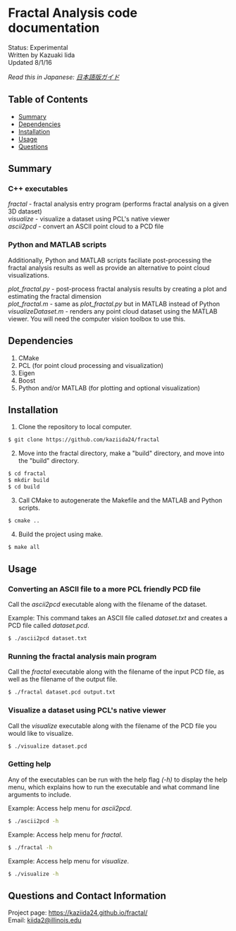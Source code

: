 # Fractal Analysis code documentation 
Status: Experimental  
Written by Kazuaki Iida  
Updated 8/1/16  

*Read this in Japanese: [日本語版ガイド](README.ja.md)*  

## Table of Contents
- [Summary](#summary)
- [Dependencies](#dependencies)
- [Installation](#installation)
- [Usage](#usage)
- [Questions](#questions)

## Summary

### C++ executables
*fractal* - fractal analysis entry program (performs fractal analysis on a given 3D dataset)  
*visualize* - visualize a dataset using PCL's native viewer  
*ascii2pcd* - convert an ASCII point cloud to a PCD file 

### Python and MATLAB scripts
Additionally, Python and MATLAB scripts faciliate post-processing the fractal analysis results as well as provide an alternative to
point cloud visualizations. 

*plot_fractal.py* - post-process fractal analysis results by creating a plot and estimating the fractal dimension  
*plot_fractal.m* - same as *plot_fractal.py* but in MATLAB instead of Python  
*visualizeDataset.m* - renders any point cloud dataset using the MATLAB viewer. You will need the computer vision toolbox to use this.  
## Dependencies
1. CMake  
2. PCL (for point cloud processing and visualization)
3. Eigen
4. Boost
5. Python and/or MATLAB (for plotting and optional visualization)

## Installation
1. Clone the repository to local computer.  
```bash
$ git clone https://github.com/kaziida24/fractal
```  
2. Move into the fractal directory, make a "build" directory, and move into the "build" directory.
```bash
$ cd fractal
$ mkdir build
$ cd build
```  
3. Call CMake to autogenerate the Makefile and the MATLAB and Python scripts.  
```bash
$ cmake ..
```  
4. Build the project using make. 
```bash
$ make all 
```  

## Usage  

### Converting an ASCII file to a more PCL friendly PCD file
Call the *ascii2pcd* executable along with the filename of the dataset.  

Example: This command takes an ASCII file called *dataset.txt* and creates a PCD file called *dataset.pcd*. 
```bash
$ ./ascii2pcd dataset.txt 
```
### Running the fractal analysis main program
Call the *fractal* executable along with the filename of the input PCD file, as well as the filename of the output file. 

```bash 
$ ./fractal dataset.pcd output.txt
```

### Visualize a dataset using PCL's native viewer
Call the *visualize* executable along with the filename of the PCD file you would like to visualize. 
```bash
$ ./visualize dataset.pcd 
```

### Getting help 
Any of the executables can be run with the help flag *(-h)* to display the help menu, which explains how 
to run the executable and what command line arguments to include. 

Example: Access help menu for *ascii2pcd*. 
```bash
$ ./ascii2pcd -h
```

Example: Access help menu for *fractal*. 
```bash
$ ./fractal -h
```

Example: Access help menu for *visualize*. 
```bash
$ ./visualize -h
```

## Questions and Contact Information 
Project page: https://kaziida24.github.io/fractal/  
Email: kiida2@illinois.edu
